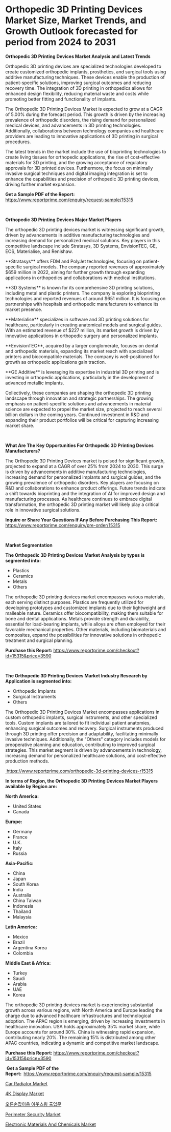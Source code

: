 <p><h1>Orthopedic 3D Printing Devices Market Size, Market Trends, and Growth Outlook forecasted for period from 2024 to 2031</h1></p><p><strong>Orthopedic 3D Printing Devices Market Analysis and Latest Trends</strong></p>
<p><p>Orthopedic 3D printing devices are specialized technologies developed to create customized orthopedic implants, prosthetics, and surgical tools using additive manufacturing techniques. These devices enable the production of patient-specific solutions, improving surgical outcomes and reducing recovery time. The integration of 3D printing in orthopedics allows for enhanced design flexibility, reducing material waste and costs while promoting better fitting and functionality of implants.</p><p>The Orthopedic 3D Printing Devices Market is expected to grow at a CAGR of 5.00% during the forecast period. This growth is driven by the increasing prevalence of orthopedic disorders, the rising demand for personalized medical devices, and advancements in 3D printing technologies. Additionally, collaborations between technology companies and healthcare providers are leading to innovative applications of 3D printing in surgical procedures.</p><p>The latest trends in the market include the use of bioprinting technologies to create living tissues for orthopedic applications, the rise of cost-effective materials for 3D printing, and the growing acceptance of regulatory approvals for 3D printed devices. Furthermore, the focus on minimally invasive surgical techniques and digital imaging integration is set to enhance the capabilities and precision of orthopedic 3D printing devices, driving further market expansion.</p></p>
<p><strong>Get a Sample PDF of the Report:&nbsp;</strong> <a href="https://www.reportprime.com/enquiry/request-sample/15315">https://www.reportprime.com/enquiry/request-sample/15315</a></p>
<p>&nbsp;</p>
<p><strong>Orthopedic 3D Printing Devices Major Market Players</strong></p>
<p><p>The orthopedic 3D printing devices market is witnessing significant growth, driven by advancements in additive manufacturing technologies and increasing demand for personalized medical solutions. Key players in this competitive landscape include Stratasys, 3D Systems, EnvisionTEC, GE, EOS, Materialise, and Renishaw.</p><p>**Stratasys** offers FDM and PolyJet technologies, focusing on patient-specific surgical models. The company reported revenues of approximately $659 million in 2022, aiming for further growth through expanding applications in orthopedics and collaborations with medical institutions.</p><p>**3D Systems** is known for its comprehensive 3D printing solutions, including metal and plastic printers. The company is exploring bioprinting technologies and reported revenues of around $651 million. It is focusing on partnerships with hospitals and orthopedic manufacturers to enhance its market presence.</p><p>**Materialise** specializes in software and 3D printing solutions for healthcare, particularly in creating anatomical models and surgical guides. With an estimated revenue of $227 million, its market growth is driven by innovative applications in orthopedic surgery and personalized implants.</p><p>**EnvisionTEC**, acquired by a larger conglomerate, focuses on dental and orthopedic materials, expanding its market reach with specialized printers and biocompatible materials. The company is well-positioned for growth as orthopedic applications gain traction.</p><p>**GE Additive** is leveraging its expertise in industrial 3D printing and is investing in orthopedic applications, particularly in the development of advanced metallic implants.</p><p>Collectively, these companies are shaping the orthopedic 3D printing landscape through innovation and strategic partnerships. The growing emphasis on patient-specific solutions and advancements in material science are expected to propel the market size, projected to reach several billion dollars in the coming years. Continued investment in R&D and expanding their product portfolios will be critical for capturing increasing market share.</p></p>
<p>&nbsp;</p>
<p><strong>What Are The Key Opportunities For Orthopedic 3D Printing Devices Manufacturers?</strong></p>
<p><p>The Orthopedic 3D Printing Devices market is poised for significant growth, projected to expand at a CAGR of over 25% from 2024 to 2030. This surge is driven by advancements in additive manufacturing technologies, increasing demand for personalized implants and surgical guides, and the growing prevalence of orthopedic disorders. Key players are focusing on R&D and collaborations to enhance product offerings. Future trends indicate a shift towards bioprinting and the integration of AI for improved design and manufacturing processes. As healthcare continues to embrace digital transformation, the orthopedic 3D printing market will likely play a critical role in innovative surgical solutions.</p></p>
<p><strong>Inquire or Share Your Questions If Any Before Purchasing This Report:</strong> <a href="https://www.reportprime.com/enquiry/pre-order/15315">https://www.reportprime.com/enquiry/pre-order/15315</a></p>
<p>&nbsp;</p>
<p><strong>Market Segmentation</strong></p>
<p><strong>The Orthopedic 3D Printing Devices Market Analysis by types is segmented into:</strong></p>
<p><ul><li>Plastics</li><li>Ceramics</li><li>Metals</li><li>Others</li></ul></p>
<p><p>The orthopedic 3D printing devices market encompasses various materials, each serving distinct purposes. Plastics are frequently utilized for developing prototypes and customized implants due to their lightweight and malleable nature. Ceramics offer biocompatibility, making them suitable for bone and dental applications. Metals provide strength and durability, essential for load-bearing implants, while alloys are often employed for their favorable mechanical properties. Other materials, including biomaterials and composites, expand the possibilities for innovative solutions in orthopedic treatment and surgical planning.</p></p>
<p><strong>Purchase this Report:&nbsp;</strong><a href="https://www.reportprime.com/checkout?id=15315&price=3590">https://www.reportprime.com/checkout?id=15315&price=3590</a></p>
<p>&nbsp;</p>
<p><strong>The Orthopedic 3D Printing Devices Market Industry Research by Application is segmented into:</strong></p>
<p><ul><li>Orthopedic Implants</li><li>Surgical Instruments</li><li>Others</li></ul></p>
<p><p>The Orthopedic 3D Printing Devices Market encompasses applications in custom orthopedic implants, surgical instruments, and other specialized tools. Custom implants are tailored to fit individual patient anatomies, enhancing surgical outcomes and recovery. Surgical instruments produced through 3D printing offer precision and adaptability, facilitating minimally invasive techniques. Additionally, the "Others" category includes models for preoperative planning and education, contributing to improved surgical strategies. This market segment is driven by advancements in technology, increasing demand for personalized healthcare solutions, and cost-effective production methods.</p></p>
<p><a href="https://www.reportprime.com/orthopedic-3d-printing-devices-r15315">&nbsp;https://www.reportprime.com/orthopedic-3d-printing-devices-r15315</a></p>
<p><strong>In terms of Region, the Orthopedic 3D Printing Devices Market Players available by Region are:</strong></p>
<p>
    <p> <strong> North America: </strong>
        <ul>
            <li>United States</li>
            <li>Canada</li>
        </ul>
        </p> 
    <p> <strong> Europe: </strong>
        <ul>
            <li>Germany</li>
            <li>France</li>
            <li>U.K.</li>
            <li>Italy</li>
            <li>Russia</li>
        </ul>
        </p> 
    <p> <strong> Asia-Pacific: </strong>
        <ul>
            <li>China</li>
            <li>Japan</li>
            <li>South Korea</li>
            <li>India</li>
            <li>Australia</li>
            <li>China Taiwan</li>
            <li>Indonesia</li>
            <li>Thailand</li>
            <li>Malaysia</li>
        </ul>
        </p> 
    <p> <strong> Latin America: </strong>
        <ul>
            <li>Mexico</li>
            <li>Brazil</li>
            <li>Argentina Korea</li>
            <li>Colombia</li>
        </ul>
        </p> 
    <p> <strong> Middle East & Africa: </strong>
        <ul>
            <li>Turkey</li>
            <li>Saudi</li>
            <li>Arabia</li>
            <li>UAE</li>
            <li>Korea</li>
        </ul>
    </p>
    </p>
<p><p>The orthopedic 3D printing devices market is experiencing substantial growth across various regions, with North America and Europe leading the charge due to advanced healthcare infrastructures and technological adoption. The APAC region is emerging, driven by increasing investments in healthcare innovation. USA holds approximately 35% market share, while Europe accounts for around 30%. China is witnessing rapid expansion, contributing nearly 20%. The remaining 15% is distributed among other APAC countries, indicating a dynamic and competitive market landscape.</p></p>
<p><strong>Purchase this Report: </strong><a href="https://www.reportprime.com/checkout?id=15315&price=3590">https://www.reportprime.com/checkout?id=15315&price=3590</a></p>
<p>&nbsp;<strong>Get a Sample PDF of the Report:&nbsp;&nbsp;</strong><a href="https://www.reportprime.com/enquiry/request-sample/15315">https://www.reportprime.com/enquiry/request-sample/15315</a></p>
<p><strong></strong></p>
<p><p><a href="https://issuu.com/reportprime-2/docs/car-radiator-market-size-2030.pptx_1d0f82ac6ee286">Car Radiator Market</a></p><p><a href="https://medium.com/@dan.murray5879/the-4k-display-market-has-experienced-impressive-growth-in-recent-years-expanding-its-market-294c44235cc5">4K Display Market</a></p><p><a href="https://medium.com/@deandreclark78/right-handed-outswing-entrance-doors-market-%EC%9D%98-%EA%B8%80%EB%A1%9C%EB%B2%8C-%EC%8B%9C%EC%9E%A5-%EA%B0%9C%EC%9A%94%EB%8A%94-%EC%A0%84-%EC%84%B8%EA%B3%84-%EB%B0%8F-%EC%A3%BC%EC%9A%94-%EC%8B%9C%EC%9E%A5%EC%9D%98-%EC%82%B0%EC%97%85%EC%97%90-%EC%98%81%ED%96%A5%EC%9D%84-%EB%AF%B8%EC%B9%98%EB%8A%94-%EC%A3%BC%EC%9A%94-%ED%8A%B8%EB%A0%8C%EB%93%9C%EC%97%90-%EB%8C%80%ED%95%9C-%EB%8F%85%ED%8A%B9%ED%95%9C-e8a8970fc76d">오른손잡이용 아웃스윙 출입문</a></p><p><a href="https://www.linkedin.com/pulse/perimeter-security-market-research-report-exploring-size-revenue-analysis-6ft6e?trackingId=T2Fu9dhdTsq5%2Fa4JvtrP2w%3D%3D">Perimeter Security Market</a></p><p><a href="https://www.linkedin.com/pulse/electronic-materials-chemicals-industry-analysis-report-lfqye?trackingId=cE6trNGkSGO7a0miMzvjkQ%3D%3D">Electronic Materials And Chemicals Market</a></p></p>